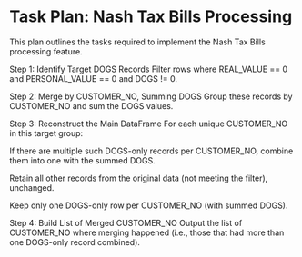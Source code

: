 # Task Plan: Nash Tax Bills Processing

This plan outlines the tasks required to implement the Nash Tax Bills processing feature.

Step 1: Identify Target DOGS Records
Filter rows where REAL_VALUE == 0 and PERSONAL_VALUE == 0 and DOGS != 0.

Step 2: Merge by CUSTOMER_NO, Summing DOGS
Group these records by CUSTOMER_NO and sum the DOGS values.

Step 3: Reconstruct the Main DataFrame
For each unique CUSTOMER_NO in this target group:

If there are multiple such DOGS-only records per CUSTOMER_NO, combine them into one with the summed DOGS.

Retain all other records from the original data (not meeting the filter), unchanged.

Keep only one DOGS-only row per CUSTOMER_NO (with summed DOGS).

Step 4: Build List of Merged CUSTOMER_NO
Output the list of CUSTOMER_NO where merging happened (i.e., those that had more than one DOGS-only record combined).